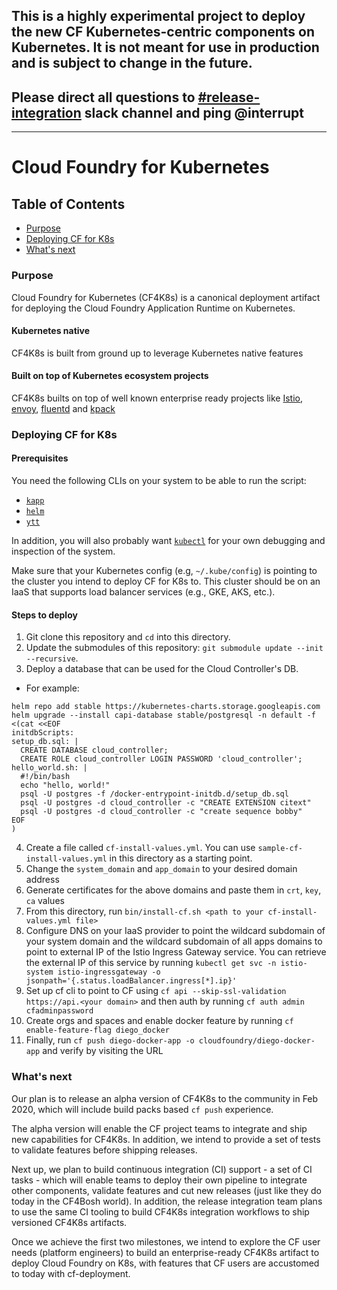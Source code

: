 
## This is a highly experimental project to deploy the new CF Kubernetes-centric components on Kubernetes. It is **not** meant for use in production and is subject to change in the future.

## Please direct all questions to [#release-integration](https://cloudfoundry.slack.com/archives/C0FAEKGUQ) slack channel and ping @interrupt

---------

# Cloud Foundry for Kubernetes

## Table of Contents
* <a href='#purpose'>Purpose</a>
* <a href='#deploy-cf4k8s'>Deploying CF for K8s</a>
* <a href='#future'>What's next</a>

### <a name='purpose'></a> Purpose
Cloud Foundry for Kubernetes (CF4K8s) is a  canonical deployment artifact for deploying the Cloud Foundry Application Runtime on Kubernetes. 

#### Kubernetes native
CF4K8s is built from ground up to leverage Kubernetes native features 

#### Built on top of Kubernetes ecosystem projects
CF4K8s builts on top of well known enterprise ready projects like [Istio](https://github.com/istio/istio), [envoy](https://github.com/envoyproxy/envoy), [fluentd](https://www.fluentd.org/) and [kpack](https://github.com/pivotal/kpack)

### <a href='#deploy-cf4k8s'></a> Deploying CF for K8s

#### Prerequisites

You need the following CLIs on your system to be able to run the script:
* [`kapp`](https://k14s.io/#install)
* [`helm`](https://github.com/helm/helm#install)
* [`ytt`](https://k14s.io/#install)

In addition, you will also probably want [`kubectl`](https://kubernetes.io/docs/tasks/tools/install-kubectl/) for your own debugging and inspection of the system.

Make sure that your Kubernetes config (e.g, `~/.kube/config`) is pointing to the cluster you intend to
deploy CF for K8s to. This cluster should be on an IaaS that supports load
balancer services (e.g., GKE, AKS, etc.).

#### Steps to deploy

1. Git clone this repository and `cd` into this directory.
2. Update the submodules of this repository: `git submodule update --init --recursive`.
3. Deploy a database that can be used for the Cloud Controller's DB.
  - For example:
  ```
  helm repo add stable https://kubernetes-charts.storage.googleapis.com
helm upgrade --install capi-database stable/postgresql -n default -f <(cat <<EOF
initdbScripts:
  setup_db.sql: |
    CREATE DATABASE cloud_controller;
    CREATE ROLE cloud_controller LOGIN PASSWORD 'cloud_controller';
  hello_world.sh: |
    #!/bin/bash
    echo "hello, world!"
    psql -U postgres -f /docker-entrypoint-initdb.d/setup_db.sql
    psql -U postgres -d cloud_controller -c "CREATE EXTENSION citext"
    psql -U postgres -d cloud_controller -c "create sequence bobby"
EOF
)
  ```
4. Create a file called `cf-install-values.yml`. You can use `sample-cf-install-values.yml` in this directory as a starting point.
5. Change the `system_domain` and `app_domain` to your desired domain address 
6. Generate certificates for the above domains and paste them in `crt`, `key`, `ca` values
7. From this directory, run `bin/install-cf.sh <path to your cf-install-values.yml file>`
8. Configure DNS on your IaaS provider to point the wildcard subdomain of your
   system domain and the wildcard subdomain of all apps domains to point to external IP
   of the Istio Ingress Gateway service. You can retrieve the external IP of this service by running
   `kubectl get svc -n istio-system istio-ingressgateway -o jsonpath='{.status.loadBalancer.ingress[*].ip}'`
9. Set up cf cli to point to CF using `cf api --skip-ssl-validation https://api.<your domain>` and then 
 auth by running `cf auth admin cfadminpassword`
10. Create orgs and spaces and enable docker feature by running `cf enable-feature-flag diego_docker`
11. Finally, run `cf push diego-docker-app -o cloudfoundry/diego-docker-app` and verify by visiting the URL

### <a href='#future'></a> What's next

Our plan is to release an alpha version of CF4K8s to the community in Feb 2020, which will include build packs based `cf push` experience.

The alpha version will enable the CF project teams to integrate and ship new capabilities for CF4K8s. In addition, we intend to provide a set of tests to validate features before shipping releases.
 
Next up, we plan to build continuous integration (CI) support - a set of CI tasks - which will enable teams to deploy their own pipeline to integrate other components, validate features and cut new releases (just like they do today in the CF4Bosh world). In addition, the release integration team plans to use the same CI tooling to build CF4K8s integration workflows to ship versioned CF4K8s artifacts.

Once we achieve the first two milestones, we intend to explore the CF user needs (platform engineers) to build an enterprise-ready CF4K8s artifact to deploy Cloud Foundry on K8s, with features that CF users are accustomed to today with cf-deployment.
